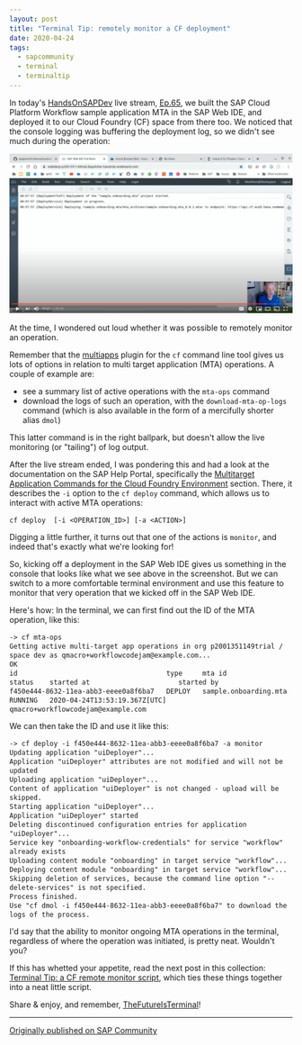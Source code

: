 ```yaml
---
layout: post
title: "Terminal Tip: remotely monitor a CF deployment"
date: 2020-04-24
tags:
  - sapcommunity
  - terminal
  - terminaltip
---
```

In today's [HandsOnSAPDev](https://bit.ly/handsonsapdev) live stream,
[Ep.65](http://bit.ly/handsonsapdev#ep65), we built the SAP Cloud
Platform Workflow sample application MTA in the SAP Web IDE, and
deployed it to our Cloud Foundry (CF) space from there too. We noticed
that the console logging was buffering the deployment log, so we didn't
see much during the operation:

[![](/images/2020/04/Screenshot-2020-04-24-at-14.38.26.png)](https://www.youtube.com/watch?v=ZLtwMSq0DKo)

At the time, I wondered out loud whether it was possible to remotely
monitor an operation.

Remember that the
[multiapps](https://plugins.cloudfoundry.org/#multiapps) plugin for the
`cf` command line tool gives us lots of options in relation to multi
target application (MTA) operations. A couple of example are:

-   see a summary list of active operations with the `mta-ops` command
-   download the logs of such an operation, with the
    `download-mta-op-logs` command (which is also available in the form
    of a mercifully shorter alias `dmol`)


This latter command is in the right ballpark, but doesn't allow the
live monitoring (or "tailing") of log output.

After the live stream ended, I was pondering this and had a look at the
documentation on the SAP Help Portal, specifically the [Multitarget
Application Commands for the Cloud Foundry
Environment](https://help.sap.com/viewer/65de2977205c403bbc107264b8eccf4b/Cloud/en-US/65ddb1b51a0642148c6b468a759a8a2e.html)
section. There, it describes the `-i` option to the `cf deploy` command,
which allows us to interact with active MTA operations:

```shell
cf deploy  [-i <OPERATION_ID>] [-a <ACTION>] 
```

Digging a little further, it turns out that one of the actions is
`monitor`, and indeed that's exactly what we're looking for!

So, kicking off a deployment in the SAP Web IDE gives us something in
the console that looks like what we see above in the screenshot. But we
can switch to a more comfortable terminal environment and use this
feature to monitor that very operation that we kicked off in the SAP Web
IDE.

Here's how: In the terminal, we can first find out the ID of the MTA
operation, like this:

```shell
-> cf mta-ops                                                                                                                   
Getting active multi-target app operations in org p2001351149trial / space dev as qmacro+workflowcodejam@example.com...           
OK                                                                                                                              
id                                     type     mta id                  status    started at                      started by    
f450e444-8632-11ea-abb3-eeee0a8f6ba7   DEPLOY   sample.onboarding.mta   RUNNING   2020-04-24T13:53:19.367Z[UTC]   qmacro+workflowcodejam@example.com 
```

We can then take the ID and use it like this:

```shell
-> cf deploy -i f450e444-8632-11ea-abb3-eeee0a8f6ba7 -a monitor                                   
Updating application "uiDeployer"...
Application "uiDeployer" attributes are not modified and will not be updated                      
Uploading application "uiDeployer"...
Content of application "uiDeployer" is not changed - upload will be skipped.                      
Starting application "uiDeployer"...
Application "uiDeployer" started
Deleting discontinued configuration entries for application "uiDeployer"...
Service key "onboarding-workflow-credentials" for service "workflow" already exists
Uploading content module "onboarding" in target service "workflow"...
Deploying content module "onboarding" in target service "workflow"...
Skipping deletion of services, because the command line option "--delete-services" is not specified.
Process finished.
Use "cf dmol -i f450e444-8632-11ea-abb3-eeee0a8f6ba7" to download the logs of the process.
```

I'd say that the ability to monitor ongoing MTA operations in the
terminal, regardless of where the operation was initiated, is pretty
neat. Wouldn't you?

If this has whetted your appetite, read the next post in this
collection: [Terminal Tip: a CF remote monitor
script](https://blogs.sap.com/2020/05/01/terminal-tip-a-cf-remote-monitor-script/),
which ties these things together into a neat little script.

Share & enjoy, and remember,
[TheFutureIsTerminal](https://twitter.com/search?q=%23TheFutureIsTerminal&src=typed_query)!

---

[Originally published on SAP Community](https://community.sap.com/t5/technology-blogs-by-sap/terminal-tip-remotely-monitor-a-cf-deployment/ba-p/13453433)
